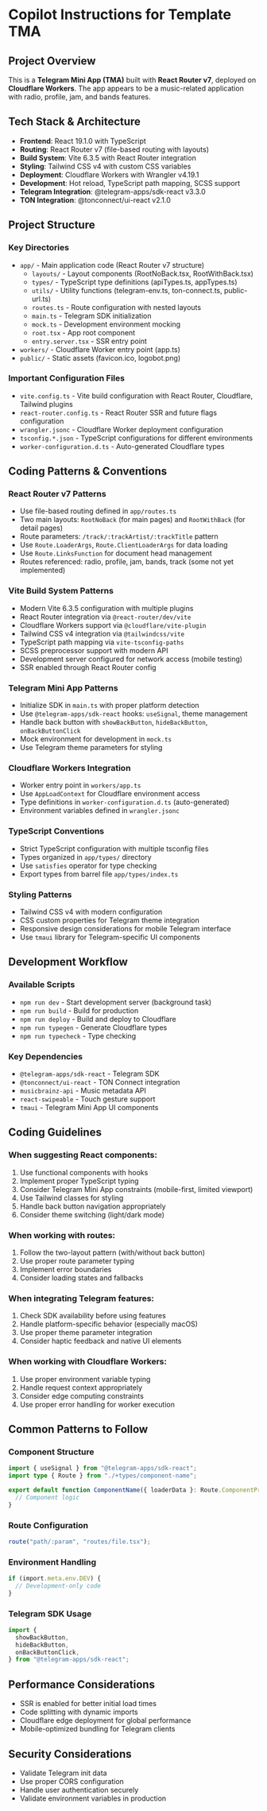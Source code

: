 # Copilot Instructions for Template TMA

## Project Overview

This is a **Telegram Mini App (TMA)** built with **React Router v7**, deployed on **Cloudflare Workers**. The app appears to be a music-related application with radio, profile, jam, and bands features.

## Tech Stack & Architecture

- **Frontend**: React 19.1.0 with TypeScript
- **Routing**: React Router v7 (file-based routing with layouts)
- **Build System**: Vite 6.3.5 with React Router integration
- **Styling**: Tailwind CSS v4 with custom CSS variables
- **Deployment**: Cloudflare Workers with Wrangler v4.19.1
- **Development**: Hot reload, TypeScript path mapping, SCSS support
- **Telegram Integration**: @telegram-apps/sdk-react v3.3.0
- **TON Integration**: @tonconnect/ui-react v2.1.0

## Project Structure

### Key Directories

- `app/` - Main application code (React Router v7 structure)
  - `layouts/` - Layout components (RootNoBack.tsx, RootWithBack.tsx)
  - `types/` - TypeScript type definitions (apiTypes.ts, appTypes.ts)
  - `utils/` - Utility functions (telegram-env.ts, ton-connect.ts, public-url.ts)
  - `routes.ts` - Route configuration with nested layouts
  - `main.ts` - Telegram SDK initialization
  - `mock.ts` - Development environment mocking
  - `root.tsx` - App root component
  - `entry.server.tsx` - SSR entry point
- `workers/` - Cloudflare Worker entry point (app.ts)
- `public/` - Static assets (favicon.ico, logobot.png)

### Important Configuration Files

- `vite.config.ts` - Vite build configuration with React Router, Cloudflare, Tailwind plugins
- `react-router.config.ts` - React Router SSR and future flags configuration
- `wrangler.jsonc` - Cloudflare Worker deployment configuration
- `tsconfig.*.json` - TypeScript configurations for different environments
- `worker-configuration.d.ts` - Auto-generated Cloudflare types

## Coding Patterns & Conventions

### React Router v7 Patterns

- Use file-based routing defined in `app/routes.ts`
- Two main layouts: `RootNoBack` (for main pages) and `RootWithBack` (for detail pages)
- Route parameters: `/track/:trackArtist/:trackTitle` pattern
- Use `Route.LoaderArgs`, `Route.ClientLoaderArgs` for data loading
- Use `Route.LinksFunction` for document head management
- Routes referenced: radio, profile, jam, bands, track (some not yet implemented)

### Vite Build System Patterns

- Modern Vite 6.3.5 configuration with multiple plugins
- React Router integration via `@react-router/dev/vite`
- Cloudflare Workers support via `@cloudflare/vite-plugin`
- Tailwind CSS v4 integration via `@tailwindcss/vite`
- TypeScript path mapping via `vite-tsconfig-paths`
- SCSS preprocessor support with modern API
- Development server configured for network access (mobile testing)
- SSR enabled through React Router config

### Telegram Mini App Patterns

- Initialize SDK in `main.ts` with proper platform detection
- Use `@telegram-apps/sdk-react` hooks: `useSignal`, theme management
- Handle back button with `showBackButton`, `hideBackButton`, `onBackButtonClick`
- Mock environment for development in `mock.ts`
- Use Telegram theme parameters for styling

### Cloudflare Workers Integration

- Worker entry point in `workers/app.ts`
- Use `AppLoadContext` for Cloudflare environment access
- Type definitions in `worker-configuration.d.ts` (auto-generated)
- Environment variables defined in `wrangler.jsonc`

### TypeScript Conventions

- Strict TypeScript configuration with multiple tsconfig files
- Types organized in `app/types/` directory
- Use `satisfies` operator for type checking
- Export types from barrel file `app/types/index.ts`

### Styling Patterns

- Tailwind CSS v4 with modern configuration
- CSS custom properties for Telegram theme integration
- Responsive design considerations for mobile Telegram interface
- Use `tmaui` library for Telegram-specific UI components

## Development Workflow

### Available Scripts

- `npm run dev` - Start development server (background task)
- `npm run build` - Build for production
- `npm run deploy` - Build and deploy to Cloudflare
- `npm run typegen` - Generate Cloudflare types
- `npm run typecheck` - Type checking

### Key Dependencies

- `@telegram-apps/sdk-react` - Telegram SDK
- `@tonconnect/ui-react` - TON Connect integration
- `musicbrainz-api` - Music metadata API
- `react-swipeable` - Touch gesture support
- `tmaui` - Telegram Mini App UI components

## Coding Guidelines

### When suggesting React components:

1. Use functional components with hooks
2. Implement proper TypeScript typing
3. Consider Telegram Mini App constraints (mobile-first, limited viewport)
4. Use Tailwind classes for styling
5. Handle back button navigation appropriately
6. Consider theme switching (light/dark mode)

### When working with routes:

1. Follow the two-layout pattern (with/without back button)
2. Use proper route parameter typing
3. Implement error boundaries
4. Consider loading states and fallbacks

### When integrating Telegram features:

1. Check SDK availability before using features
2. Handle platform-specific behavior (especially macOS)
3. Use proper theme parameter integration
4. Consider haptic feedback and native UI elements

### When working with Cloudflare Workers:

1. Use proper environment variable typing
2. Handle request context appropriately
3. Consider edge computing constraints
4. Use proper error handling for worker execution

## Common Patterns to Follow

### Component Structure

```typescript
import { useSignal } from "@telegram-apps/sdk-react";
import type { Route } from "./+types/component-name";

export default function ComponentName({ loaderData }: Route.ComponentProps) {
  // Component logic
}
```

### Route Configuration

```typescript
route("path/:param", "routes/file.tsx");
```

### Environment Handling

```typescript
if (import.meta.env.DEV) {
  // Development-only code
}
```

### Telegram SDK Usage

```typescript
import {
  showBackButton,
  hideBackButton,
  onBackButtonClick,
} from "@telegram-apps/sdk-react";
```

## Performance Considerations

- SSR is enabled for better initial load times
- Code splitting with dynamic imports
- Cloudflare edge deployment for global performance
- Mobile-optimized bundling for Telegram clients

## Security Considerations

- Validate Telegram init data
- Use proper CORS configuration
- Handle user authentication securely
- Validate environment variables in production
